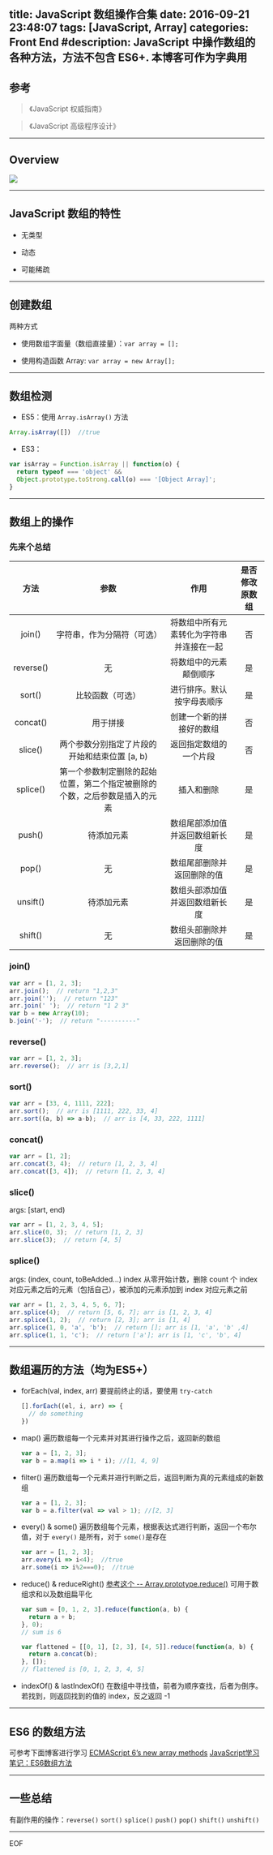 title: JavaScript 数组操作合集
date: 2016-09-21 23:48:07
tags: [JavaScript, Array]
categories: Front End
#description: JavaScript 中操作数组的各种方法，方法不包含 ES6+. 本博客可作为字典用
---

## 参考

> 《JavaScript 权威指南》

> 《JavaScript 高级程序设计》

---

## Overview
![](http://7xoxnz.com1.z0.glb.clouddn.com/js-array-overview.png)
<!-- more -->
---

## JavaScript 数组的特性

- 无类型

- 动态

- 可能稀疏

---

## 创建数组

两种方式

- 使用数组字面量（数组直接量）：`var array = [];`

- 使用构造函数 Array: `var array = new Array[];`

---

## 数组检测

- ES5：使用 `Array.isArray()` 方法
``` js
Array.isArray([])  //true
```


- ES3：
``` js
var isArray = Function.isArray || function(o) {
  return typeof === 'object' &&
  Object.prototype.toStrong.call(o) === '[Object Array]';
}
```

---

## 数组上的操作

### 先来个总结

| 方法       | 参数       |   作用    |  是否修改原数组  |
| :--------:  | :-----:    | :----: | :---:|
| join()      | 字符串，作为分隔符（可选） |   将数组中所有元素转化为字符串并连接在一起   | 否|
| reverse()      | 无      |   将数组中的元素颠倒顺序    | 是|
| sort()        | 比较函数（可选）      |   进行排序。默认按字母表顺序    | 是|
| concat() | 用于拼接 | 创建一个新的拼接好的数组 | 否|
| slice() | 两个参数分别指定了片段的开始和结束位置 [a, b) | 返回指定数组的一个片段 | 否 |
| splice() | 第一个参数制定删除的起始位置，第二个指定被删除的个数，之后参数是插入的元素 | 插入和删除 | 是 |
| push() | 待添加元素 | 数组尾部添加值并返回数组新长度 | 是|
| pop() | 无 | 数组尾部删除并返回删除的值 | 是 |
| unsift() | 待添加元素 | 数组头部添加值并返回数组新长度 | 是|
| shift() | 无 | 数组头部删除并返回删除的值 | 是 |

### join()
``` js
var arr = [1, 2, 3];
arr.join();  // return "1,2,3"
arr.join('');  // return "123"
arr.join(' ');  // return "1 2 3"
var b = new Array(10);
b.join('-');  // return "----------"
```

### reverse()
``` js
var arr = [1, 2, 3];
arr.reverse();  // arr is [3,2,1]
```

### sort()
``` js
var arr = [33, 4, 1111, 222];
arr.sort();  // arr is [1111, 222, 33, 4]
arr.sort((a, b) => a-b);  // arr is [4, 33, 222, 1111]
```

### concat()
``` js
var arr = [1, 2];
arr.concat(3, 4);  // return [1, 2, 3, 4]
arr.concat([3, 4]);  // return [1, 2, 3, 4]
```

### slice()
args: [start, end)
``` js
var arr = [1, 2, 3, 4, 5];
arr.slice(0, 3);  // return [1, 2, 3]
arr.slice(3);  // return [4, 5]
```

### splice()
args: (index, count, toBeAdded...)
index 从零开始计数，删除 count 个 index 对应元素之后的元素（包括自己），被添加的元素添加到 index 对应元素之前
``` js
var arr = [1, 2, 3, 4, 5, 6, 7];
arr.splice(4);  // return [5, 6, 7]; arr is [1, 2, 3, 4]
arr.splice(1, 2);  // return [2, 3]; arr is [1, 4]
arr.splice(1, 0, 'a', 'b');  // return []; arr is [1, 'a', 'b' ,4]
arr.splice(1, 1, 'c');  // return ['a']; arr is [1, 'c', 'b', 4]
```

---

## 数组遍历的方法（均为ES5+）

- forEach(val, index, arr)
  要提前终止的话，要使用 `try-catch`
  ``` js
  [].forEach((el, i, arr) => {
    // do something
  })
  ```

- map()
  遍历数组每一个元素并对其进行操作之后，返回新的数组
  ``` js
  var a = [1, 2, 3];
  var b = a.map(i => i * i); //[1, 4, 9]
  ```

- filter()
  遍历数组每一个元素并进行判断之后，返回判断为真的元素组成的新数组
  ``` js
  var a = [1, 2, 3];
  var b = a.filter(val => val > 1); //[2, 3]
  ```

- every() & some()
  遍历数组每个元素，根据表达式进行判断，返回一个布尔值，对于 `every()` 是所有，对于 `some()`是存在
  ``` js
  var arr = [1, 2, 3];
  arr.every(i => i<4);  //true
  arr.some(i => i%2===0);  //true
  ```

- reduce() & reduceRight()
  [参考这个 -- Array.prototype.reduce()](https://developer.mozilla.org/en-US/docs/Web/JavaScript/Reference/Global_Objects/Array/Reduce)
  可用于数组求和以及数组扁平化
  ``` js
  var sum = [0, 1, 2, 3].reduce(function(a, b) {
    return a + b;
  }, 0);
  // sum is 6

  var flattened = [[0, 1], [2, 3], [4, 5]].reduce(function(a, b) {
    return a.concat(b);
  }, []);
  // flattened is [0, 1, 2, 3, 4, 5]
  ```

- indexOf() & lastIndexOf()
  在数组中寻找值，前者为顺序查找，后者为倒序。若找到，则返回找到的值的 index，反之返回 -1

---

## ES6 的数组方法

可参考下面博客进行学习
[ECMAScript 6’s new array methods](http://www.2ality.com/2014/05/es6-array-methods.html)
[JavaScript学习笔记：ES6数组方法](http://www.w3cplus.com/javascript/es6-array-methods.html)

---

## 一些总结

有副作用的操作：`reverse()` `sort()` `splice()` `push()` `pop()` `shift()` `unshift()`

---
EOF
